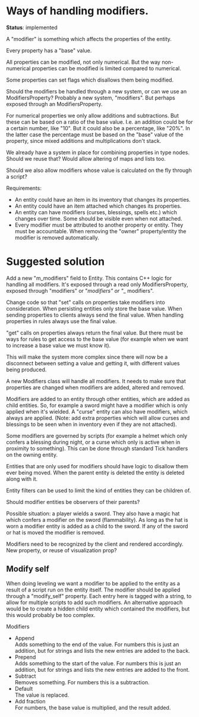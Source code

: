 # Ways of handling modifiers.

__Status__: implemented

A "modifier" is something which affects the properties of the entity.

Every property has a "base" value.

All properties can be modified, not only numerical. But the way non-numerical properties can be modified is limited compared to numerical.

Some properties can set flags which disallows them being modified.

Should the modifiers be handled through a new system, or can we use an ModifiersProperty? Probably a new system, "modifiers". But perhaps exposed through an ModifiersProperty.

For numerical properties we only allow additions and subtractions. But these can be based on a ratio of the base value. I.e. an addition could be for a certain number, like "10". But it could also be
a percentage, like "20%". In the latter case the percentage must be based on the "base" value of the property, since mixed additions and multiplications don't stack.

We already have a system in place for combining properties in type nodes. Should we reuse that? Would allow altering of maps and lists too.

Should we also allow modifiers whose value is calculated on the fly through a script?

Requirements:

* An entity could have an item in its inventory that changes its properties.
* An entity could have an item attached which changes its properties.
* An entity can have modifiers (curses, blessings, spells etc.) which changes over time. Some should be visible even when not attached.
* Every modifier must be attributed to another property or entity. They must be accountable. When removing the "owner" property/entity the modifier is removed automatically.

# Suggested solution

Add a new "m_modifiers" field to Entity. This contains C++ logic for handling all modifiers. It's exposed through a read only ModifiersProperty, exposed through "modifiers" or "_modifiers" or "__
modifiers".

Change code so that "set" calls on properties take modifiers into consideration. When persisting entities only store the base value. When sending properties to clients always send the final value.
When handling properties in rules always use the final value.

"get" calls on properties always return the final value. But there must be ways for rules to get access to the base value (for example when we want to increase a base value we must know it).

This will make the system more complex since there will now be a disconnect between setting a value and getting it, with different values being produced.

A new Modifiers class will handle all modifiers. It needs to make sure that properties are changed when modifiers are added, altered and removed.

Modifiers are added to an entity through other entities, which are added as child entities. So, for example a sword might have a modifier which is only applied when it's wielded. A "curse" entity can
also have modifiers, which always are applied. (Note: add extra properties which will allow curses and blessings to be seen when in inventory even if they are not attached).

Some modifiers are governed by scripts (for example a helmet which only confers a blessing during night, or a curse which only is active when in proximity to something). This can be done through
standard Tick handlers on the owning entity.

Entities that are only used for modifiers should have logic to disallow them ever being moved. When the parent entity is deleted the entity is deleted along with it.

Entity filters can be used to limit the kind of entities they can be children of.

Should modifier entities be observers of their parents?

Possible situation: a player wields a sword. They also have a magic hat which confers a modifier on the sword (flammability). As long as the hat is worn a modifier entity is added as a child to the
sword. If any of the sword or hat is moved the modifier is removed.

Modifiers need to be recognized by the client and rendered accordingly. New property, or reuse of visualization prop?

## Modify self

When doing leveling we want a modifier to be applied to the entity as a result of a script run on the entity itself. The modifier should be applied through a "modify_self" property. Each entry here is
tagged with a string, to allow for multiple scripts to add such modifiers. An alternative approach would be to create a hidden child entity which contained the modifiers, but this would probably be
too complex.

Modifiers

* Append \
  Adds something to the end of the value. For numbers this is just an addition, but for strings and lists the new entries are added to the back.
* Prepend \
  Adds something to the start of the value. For numbers this is just an addition, but for strings and lists the new entries are added to the front.
* Subtract \
  Removes something. For numbers this is a subtraction.
* Default \
  The value is replaced.
* Add fraction  \
  For numbers, the base value is multiplied, and the result added.
